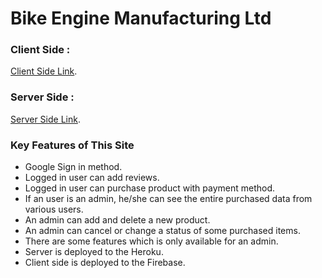# Bike Engine Manufacturing Ltd

### Client Side :

[Client Side Link](https://final-project-79d7b.web.app/).

### Server Side :

[Server Side Link](https://enigmatic-anchorage-70082.herokuapp.com/).

### Key Features of This Site

- Google Sign in method.
- Logged in user can add reviews.
- Logged in user can purchase product with payment method.
- If an user is an admin, he/she can see the entire purchased data from various users.
- An admin can add and delete a new product.
- An admin can cancel or change a status of some purchased items.
- There are some features which is only available for an admin.
- Server is deployed to the Heroku.
- Client side is deployed to the Firebase.
